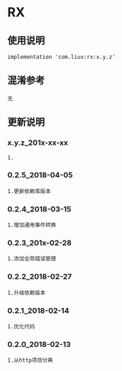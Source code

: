 ﻿RX
===

使用说明
---
```
implementation 'com.liux:rx:x.y.z'
```

混淆参考
---
```
无
```

更新说明
---
### x.y.z_201x-xx-xx
    1.

### 0.2.5_2018-04-05
    1.更新依赖库版本

### 0.2.4_2018-03-15
    1.增加通用事件转换

### 0.2.3_201x-02-28
    1.添加全局错误管理

### 0.2.2_2018-02-27
    1.升级依赖版本

### 0.2.1_2018-02-14
    1.优化代码

### 0.2.0_2018-02-13
    1.从http项目分离